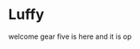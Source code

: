 # Luffy
welcome
gear five is here and it is op 
 
 
  
  
     
                  
                  
                            
                                         
                      
                         
             
     
  
 
